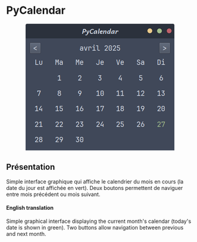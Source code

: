 # PyCalendar


<div align="center">
  <img src="IMG/PyCalendar.png" alt="" />
</div>

## Présentation

Simple interface graphique qui affiche le calendrier du mois en cours (la date du jour est affichée en vert). Deux boutons permettent de naviguer entre mois précédent ou mois suivant.


#### English translation

Simple graphical interface displaying the current month's calendar (today's date is shown in green). Two buttons allow navigation between previous and next month.

